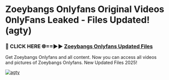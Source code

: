 # Zoeybangs Onlyfans Original Videos 0nlyFans Leaked - Files Updated! (agty)

<h3>🔴 CLICK HERE 🌐==►► <a href="https://tinyurl.com/ms9xzufz" rel="nofollow">Zoeybangs Onlyfans Updated Files</a></h3>

Get Zoeybangs Onlyfans and all content. Now you can access all videos and pictures of Zoeybangs Onlyfans. New Updated Files 2025!

[![agty](https://i.imgur.com/ppqm5kG.gif)](https://tinyurl.com/ms9xzufz)

